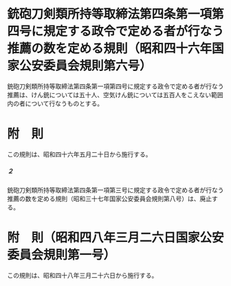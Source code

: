 # 銃砲刀剣類所持等取締法第四条第一項第四号に規定する政令で定める者が行なう推薦の数を定める規則（昭和四十六年国家公安委員会規則第六号）
銃砲刀剣類所持等取締法第四条第一項第四号に規定する政令で定める者が行なう推薦は、けん銃については五十人、空気けん銃については五百人をこえない範囲内の者について行なうものとする。
# 附　則
この規則は、昭和四十六年五月二十日から施行する。
##### ２
銃砲刀剣類所持等取締法第四条第一項第三号に規定する政令で定める者が行なう推薦の数を定める規則（昭和三十七年国家公安委員会規則第八号）は、廃止する。
# 附　則（昭和四八年三月二六日国家公安委員会規則第一号）
この規則は、昭和四十八年三月二十六日から施行する。
